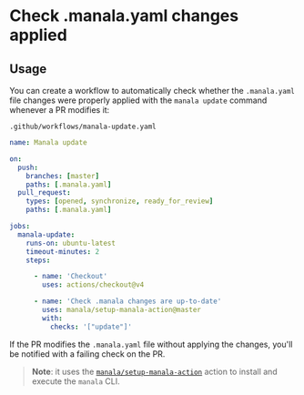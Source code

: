 # Check .manala.yaml changes applied

## Usage

You can create a workflow to automatically check whether the `.manala.yaml` file changes were properly applied
with the `manala update` command whenever a PR modifies it:

`.github/workflows/manala-update.yaml`

```yaml
name: Manala update

on:
  push:
    branches: [master]
    paths: [.manala.yaml]
  pull_request:
    types: [opened, synchronize, ready_for_review]
    paths: [.manala.yaml]

jobs:
  manala-update:
    runs-on: ubuntu-latest
    timeout-minutes: 2
    steps:

      - name: 'Checkout'
        uses: actions/checkout@v4

      - name: 'Check .manala changes are up-to-date'
        uses: manala/setup-manala-action@master
        with:
          checks: '["update"]'
```

If the PR modifies the `.manala.yaml` file without applying the changes, you'll be notified with a failing check on the PR.

> **Note**: 
> it uses the [`manala/setup-manala-action`](https://github.com/manala/setup-manala-action) action to install
> and execute the `manala` CLI.
